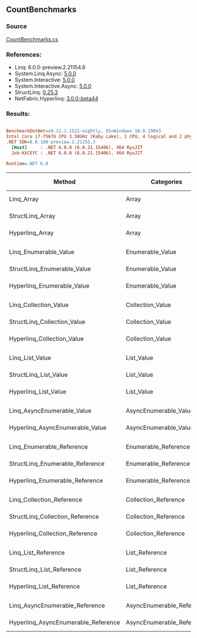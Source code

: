 ﻿## CountBenchmarks

### Source
[CountBenchmarks.cs](../NetFabric.Hyperlinq.Benchmarks/Benchmarks/CountBenchmarks.cs)

### References:
- Linq: 6.0.0-preview.2.21154.6
- System.Linq.Async: [5.0.0](https://www.nuget.org/packages/System.Linq.Async/5.0.0)
- System.Interactive: [5.0.0](https://www.nuget.org/packages/System.Interactive/5.0.0)
- System.Interactive.Async: [5.0.0](https://www.nuget.org/packages/System.Interactive.Async/5.0.0)
- StructLinq: [0.25.3](https://www.nuget.org/packages/StructLinq/0.25.3)
- NetFabric.Hyperlinq: [3.0.0-beta44](https://www.nuget.org/packages/NetFabric.Hyperlinq/3.0.0-beta44)

### Results:
``` ini

BenchmarkDotNet=v0.12.1.1521-nightly, OS=Windows 10.0.19043
Intel Core i7-7567U CPU 3.50GHz (Kaby Lake), 1 CPU, 4 logical and 2 physical cores
.NET SDK=6.0.100-preview.2.21155.3
  [Host]     : .NET 6.0.0 (6.0.21.15406), X64 RyuJIT
  Job-KXCEYC : .NET 6.0.0 (6.0.21.15406), X64 RyuJIT

Runtime=.NET 6.0  

```
|                              Method |                Categories | Count |          Mean |      Error |    StdDev |  Ratio | RatioSD |  Gen 0 | Gen 1 | Gen 2 | Allocated |
|------------------------------------ |-------------------------- |------ |--------------:|-----------:|----------:|-------:|--------:|-------:|------:|------:|----------:|
|                          Linq_Array |                     Array |   100 |    11.2255 ns |  0.0273 ns | 0.0228 ns |   1.00 |    0.00 |      - |     - |     - |         - |
|                    StructLinq_Array |                     Array |   100 |     0.9603 ns |  0.0093 ns | 0.0087 ns |   0.09 |    0.00 |      - |     - |     - |         - |
|                     Hyperlinq_Array |                     Array |   100 |     7.9730 ns |  0.0152 ns | 0.0127 ns |   0.71 |    0.00 |      - |     - |     - |         - |
|                                     |                           |       |               |            |           |        |         |        |       |       |           |
|               Linq_Enumerable_Value |          Enumerable_Value |   100 |   355.4883 ns |  1.6482 ns | 1.4611 ns |   1.00 |    0.00 | 0.0153 |     - |     - |      32 B |
|         StructLinq_Enumerable_Value |          Enumerable_Value |   100 |   603.7159 ns |  2.1824 ns | 1.9346 ns |   1.70 |    0.01 | 0.0153 |     - |     - |      32 B |
|          Hyperlinq_Enumerable_Value |          Enumerable_Value |   100 |   158.3521 ns |  0.2623 ns | 0.2454 ns |   0.45 |    0.00 |      - |     - |     - |         - |
|                                     |                           |       |               |            |           |        |         |        |       |       |           |
|               Linq_Collection_Value |          Collection_Value |   100 |     4.6527 ns |  0.0269 ns | 0.0251 ns |   1.00 |    0.00 |      - |     - |     - |         - |
|         StructLinq_Collection_Value |          Collection_Value |   100 |   605.6038 ns |  3.7534 ns | 3.5109 ns | 130.17 |    1.10 | 0.0153 |     - |     - |      32 B |
|          Hyperlinq_Collection_Value |          Collection_Value |   100 |     7.7639 ns |  0.0187 ns | 0.0175 ns |   1.67 |    0.01 |      - |     - |     - |         - |
|                                     |                           |       |               |            |           |        |         |        |       |       |           |
|                     Linq_List_Value |                List_Value |   100 |     5.4788 ns |  0.0126 ns | 0.0098 ns |   1.00 |    0.00 |      - |     - |     - |         - |
|               StructLinq_List_Value |                List_Value |   100 |     2.0882 ns |  0.0132 ns | 0.0110 ns |   0.38 |    0.00 |      - |     - |     - |         - |
|                Hyperlinq_List_Value |                List_Value |   100 |     1.6687 ns |  0.0630 ns | 0.0647 ns |   0.30 |    0.01 |      - |     - |     - |         - |
|                                     |                           |       |               |            |           |        |         |        |       |       |           |
|          Linq_AsyncEnumerable_Value |     AsyncEnumerable_Value |   100 | 1,821.3896 ns |  3.9189 ns | 3.4740 ns |   1.00 |    0.00 | 0.0153 |     - |     - |      32 B |
|     Hyperlinq_AsyncEnumerable_Value |     AsyncEnumerable_Value |   100 |   939.0860 ns |  3.5278 ns | 3.2999 ns |   0.52 |    0.00 |      - |     - |     - |         - |
|                                     |                           |       |               |            |           |        |         |        |       |       |           |
|           Linq_Enumerable_Reference |      Enumerable_Reference |   100 |   348.7667 ns |  1.4129 ns | 1.2525 ns |   1.00 |    0.00 | 0.0153 |     - |     - |      32 B |
|     StructLinq_Enumerable_Reference |      Enumerable_Reference |   100 |   603.3495 ns |  2.1976 ns | 1.9481 ns |   1.73 |    0.01 | 0.0153 |     - |     - |      32 B |
|      Hyperlinq_Enumerable_Reference |      Enumerable_Reference |   100 |   365.2241 ns |  1.1188 ns | 0.9918 ns |   1.05 |    0.00 | 0.0153 |     - |     - |      32 B |
|                                     |                           |       |               |            |           |        |         |        |       |       |           |
|           Linq_Collection_Reference |      Collection_Reference |   100 |     4.6612 ns |  0.0173 ns | 0.0153 ns |   1.00 |    0.00 |      - |     - |     - |         - |
|     StructLinq_Collection_Reference |      Collection_Reference |   100 |   606.8740 ns |  2.6887 ns | 2.3835 ns | 130.20 |    0.71 | 0.0153 |     - |     - |      32 B |
|      Hyperlinq_Collection_Reference |      Collection_Reference |   100 |     1.5391 ns |  0.0104 ns | 0.0087 ns |   0.33 |    0.00 |      - |     - |     - |         - |
|                                     |                           |       |               |            |           |        |         |        |       |       |           |
|                 Linq_List_Reference |            List_Reference |   100 |     5.5106 ns |  0.0544 ns | 0.0482 ns |   1.00 |    0.00 |      - |     - |     - |         - |
|           StructLinq_List_Reference |            List_Reference |   100 |   610.2956 ns | 12.0029 ns | 9.3710 ns | 110.85 |    2.17 | 0.0153 |     - |     - |      32 B |
|            Hyperlinq_List_Reference |            List_Reference |   100 |     1.6216 ns |  0.0127 ns | 0.0119 ns |   0.29 |    0.00 |      - |     - |     - |         - |
|                                     |                           |       |               |            |           |        |         |        |       |       |           |
|      Linq_AsyncEnumerable_Reference | AsyncEnumerable_Reference |   100 | 1,819.4181 ns |  4.6820 ns | 4.1505 ns |   1.00 |    0.00 | 0.0153 |     - |     - |      32 B |
| Hyperlinq_AsyncEnumerable_Reference | AsyncEnumerable_Reference |   100 | 1,589.0589 ns |  4.1811 ns | 3.4914 ns |   0.87 |    0.00 | 0.0153 |     - |     - |      32 B |
